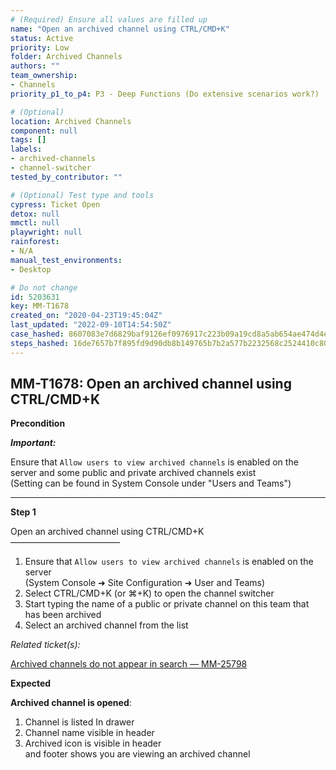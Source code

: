 ```yaml
---
# (Required) Ensure all values are filled up
name: "Open an archived channel using CTRL/CMD+K"
status: Active
priority: Low
folder: Archived Channels
authors: ""
team_ownership:
- Channels
priority_p1_to_p4: P3 - Deep Functions (Do extensive scenarios work?)

# (Optional)
location: Archived Channels
component: null
tags: []
labels:
- archived-channels
- channel-switcher
tested_by_contributor: ""

# (Optional) Test type and tools
cypress: Ticket Open
detox: null
mmctl: null
playwright: null
rainforest:
- N/A
manual_test_environments:
- Desktop

# Do not change
id: 5203631
key: MM-T1678
created_on: "2020-04-23T19:45:04Z"
last_updated: "2022-09-10T14:54:50Z"
case_hashed: 8607083e7d6829baf9126ef0976917c223b09a19cd8a5ab654ae474d4e4d2fc68705203b82c7960a40aff7cd4cc37fe4
steps_hashed: 16de7657b7f895fd9d90db8b149765b7b2a577b2232568c2524410c801d32a1254d42ecffac958efe8cb9fa12618c4a6
---
```


<!-- (Auto-generated) Based on frontmatter's "key" and "name" -->

## MM-T1678: Open an archived channel using CTRL/CMD+K

**Precondition**

_**Important:**_

Ensure that `Allow users to view archived channels` is enabled on the server and some public and private archived channels exist\
(Setting can be found in System Console under "Users and Teams")

---

**Step 1**

Open an archived channel using CTRL/CMD+K\
–––––––––––––––––––––––––

1. Ensure that `Allow users to view archived channels` is enabled on the server\
   (System Console ➜ Site Configuration ➜ User and Teams)
2. Select CTRL/CMD+K (or ⌘+K) to open the channel switcher
3. Start typing the name of a public or private channel on this team that has been archived
4. Select an archived channel from the list

_Related ticket(s):_

[Archived channels do not appear in search — MM-25798](https://mattermost.atlassian.net/browse/MM-25798)

**Expected**

**Archived channel is opened**:

1. Channel is listed In drawer
2. Channel name visible in header
3. Archived icon is visible in header\
   and footer shows you are viewing an archived channel
